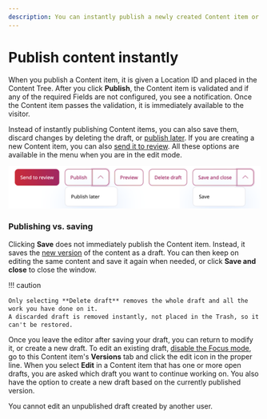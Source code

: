 ```yaml
---
description: You can instantly publish a newly created Content item or save its draft for editing.
---
```


# Publish content instantly

When you publish a Content item, it is given a Location ID and placed in the Content Tree.
After you click **Publish**, the Content item is validated and if any of the required
Fields are not configured, you see a notification.
Once the Content item passes the validation, it is immediately available to the visitor.

Instead of instantly publishing Content items, you can also save them, discard changes by deleting the draft, or [publish later](schedule_publishing.md#date-based-publishing).
If you are creating a new Content item, you can also [send it to review](editorial_workflow.md).
All these options are available in the menu when you are in the edit mode.

![Publishing options](img/publishing_options.png "Publishing options")

### Publishing vs. saving

Clicking **Save** does not immediately publish the Content item.
Instead, it saves the [new version](content_versions.md) of the content as a draft.
You can then keep on editing the same content and save it again when needed,
or click **Save and close** to close the window.

!!! caution

    Only selecting **Delete draft** removes the whole draft and all the work you have done on it.
    A discarded draft is removed instantly, not placed in the Trash, so it can't be restored.

Once you leave the editor after saving your draft, you can return to modify it, or create a new draft.
To edit an existing draft, [disable the Focus mode](../getting_started/discover_ui.md#disable-focus-mode), go to this Content item's **Versions** tab and click the edit icon in the proper line.
When you select **Edit** in a Content item that has one or more open drafts,
you are asked which draft you want to continue working on.
You also have the option to create a new draft based on the currently published version.

You cannot edit an unpublished draft created by another user.
